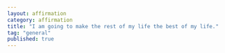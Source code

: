 ```yaml
---
layout: affirmation  
category: affirmation  
title: "I am going to make the rest of my life the best of my life."  
tag: "general"
published: true
---
```

